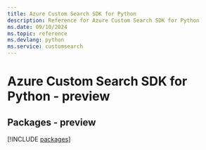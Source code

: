 ```yaml
---
title: Azure Custom Search SDK for Python
description: Reference for Azure Custom Search SDK for Python
ms.date: 09/10/2024
ms.topic: reference
ms.devlang: python
ms.service: customsearch
---
```

# Azure Custom Search SDK for Python - preview
## Packages - preview
[!INCLUDE [packages](custom-search-index.md)]